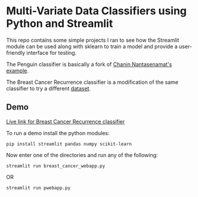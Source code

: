 # Multi-Variate Data Classifiers using Python and Streamlit

This repo contains some simple projects I ran to see how the Streamlit module can be used along with sklearn to train a model and provide a user-friendly interface for testing.

The Penguin classifier is basically a fork of [Chanin Nantasenamat's example](https://towardsdatascience.com/how-to-build-a-data-science-web-app-in-python-penguin-classifier-2f101ac389f3).

The Breast Cancer Recurrence classifier is a modification of the same classifier to try a different [dataset](https://archive.ics.uci.edu/ml/datasets/Breast+Cancer).

## Demo

[Live link for Breast Cancer Recurrence classifier](https://share.streamlit.io/sujeendran/classificationwebapp/BreastCancerRecurrence/breast_cancer_webapp.py)

To run a demo install the python modules:

`pip install streamlit pandas numpy scikit-learn`

Now enter one of the directories and run any of the following:

`streamlit run breast_cancer_webapp.py`

OR

`streamlit run pwebapp.py`

